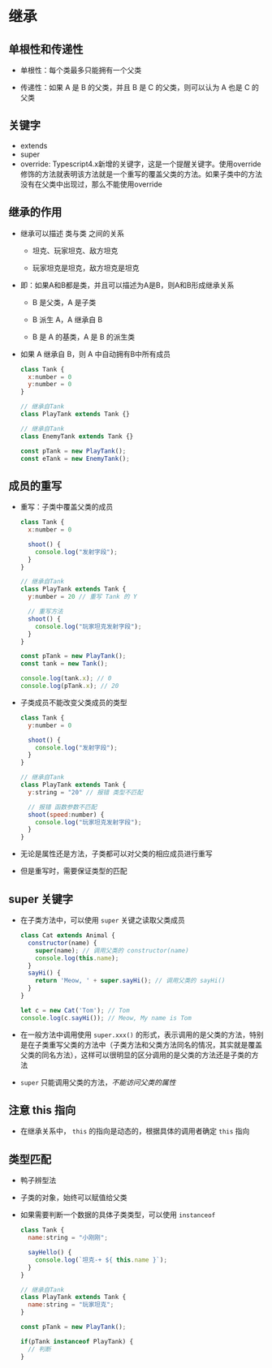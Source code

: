 # 继承

## 单根性和传递性

+ 单根性：每个类最多只能拥有一个父类

+ 传递性：如果 A 是 B 的父类，并且 B 是 C 的父类，则可以认为 A 也是 C 的父类

## 关键字

+ extends
+ super
+ override: Typescript4.x新增的关键字，这是一个提醒关键字。使用override修饰的方法就表明该方法就是一个重写的覆盖父类的方法。如果子类中的方法没有在父类中出现过，那么不能使用override

## 继承的作用

+ 继承可以描述 类与类 之间的关系

  + 坦克、玩家坦克、敌方坦克

  + 玩家坦克是坦克，敌方坦克是坦克

+ 即：如果A和B都是类，并且可以描述为A是B，则A和B形成继承关系

  + B 是父类，A 是子类

  + B 派生 A，A 继承自 B

  + B 是 A 的基类，A 是 B 的派生类

+ 如果 A 继承自 B，则 A 中自动拥有B中所有成员

  ```js
  class Tank {
    x:number = 0
    y:number = 0
  }

  // 继承自Tank
  class PlayTank extends Tank {}

  // 继承自Tank
  class EnemyTank extends Tank {}

  const pTank = new PlayTank();
  const eTank = new EnemyTank();
  ```

## 成员的重写

+ 重写：子类中覆盖父类的成员

  ```js
  class Tank {
    x:number = 0

    shoot() {
      console.log("发射字段");
    }
  }

  // 继承自Tank
  class PlayTank extends Tank {
    y:number = 20 // 重写 Tank 的 Y

    // 重写方法
    shoot() {
      console.log("玩家坦克发射字段");
    }
  }

  const pTank = new PlayTank();
  const tank = new Tank();

  console.log(tank.x); // 0
  console.log(pTank.x); // 20
  ```

+ 子类成员不能改变父类成员的类型

  ```js
  class Tank {
    y:number = 0

    shoot() {
      console.log("发射字段");
    }
  }

  // 继承自Tank
  class PlayTank extends Tank {
    y:string = "20" // 报错 类型不匹配

    // 报错 函数参数不匹配
    shoot(speed:number) {
      console.log("玩家坦克发射字段");
    }
  }
  ```

+ 无论是属性还是方法，子类都可以对父类的相应成员进行重写

+ 但是重写时，需要保证类型的匹配

## super 关键字

+ 在子类方法中，可以使用 `super` 关键之读取父类成员

  ```js
  class Cat extends Animal {
    constructor(name) {
      super(name); // 调用父类的 constructor(name)
      console.log(this.name);
    }
    sayHi() {
      return 'Meow, ' + super.sayHi(); // 调用父类的 sayHi()
    }
  }

  let c = new Cat('Tom'); // Tom
  console.log(c.sayHi()); // Meow, My name is Tom
  ```

+ 在一般方法中调用使用 `super.xxx()` 的形式，表示调用的是父类的方法，特别是在子类重写父类的方法中（子类方法和父类方法同名的情况，其实就是覆盖父类的同名方法），这样可以很明显的区分调用的是父类的方法还是子类的方法
+ `super` 只能调用父类的方法，*不能访问父类的属性*

## 注意 this 指向

+ 在继承关系中， `this` 的指向是动态的，根据具体的调用者确定 `this` 指向

## 类型匹配

+ 鸭子辨型法

+ 子类的对象，始终可以赋值给父类

+ 如果需要判断一个数据的具体子类类型，可以使用 `instanceof`

  ```js
  class Tank {
    name:string = "小刚刚";

    sayHello() {
      console.log(`坦克-+ ${ this.name }`);
    }
  }

  // 继承自Tank
  class PlayTank extends Tank {
    name:string = "玩家坦克";
  }

  const pTank = new PlayTank();

  if(pTank instanceof PlayTank) {
    // 判断
  }
  ```
